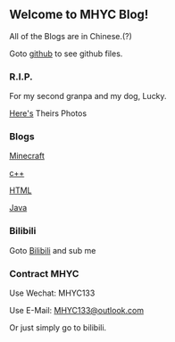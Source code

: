 ## Welcome to MHYC Blog!

All of the Blogs are in Chinese.(?)

Goto [github](https://github.com/MHYCWasTaken/MHYCWasTaken.github.io) to see github files.

### R.I.P.

For my second granpa and my dog, Lucky.

[Here's](rip_photo.md) Theirs Photos

### Blogs

[Minecraft](minecraft_index.md)

[c++](cpp_index.md)

[HTML](html_indx.md)

[Java](java_index.md)

### Bilibili

Goto [Bilibili](https://space.bilibili.com/1251782597) and sub me

### Contract MHYC

Use Wechat: MHYC133

Use E-Mail: MHYC133@outlook.com

Or just simply go to bilibili.
